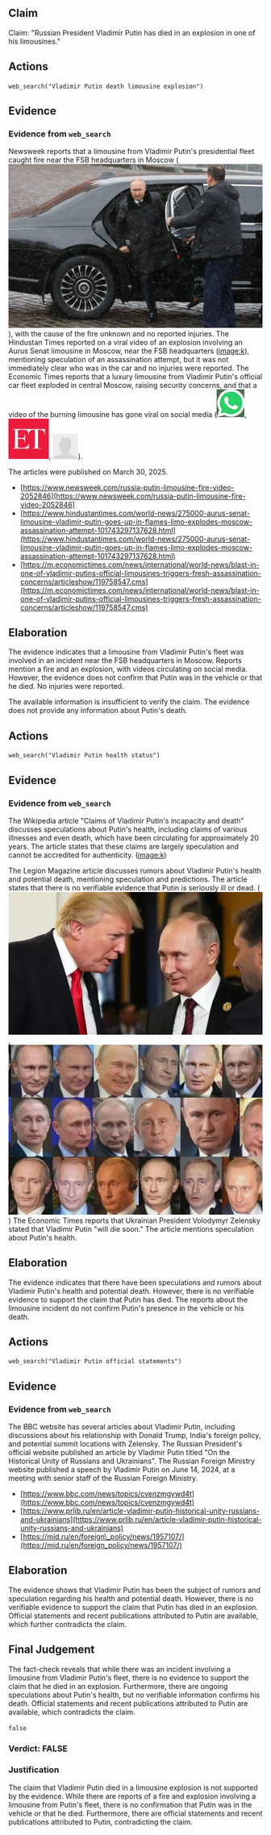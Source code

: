 ## Claim
Claim: "Russian President Vladimir Putin has died in an explosion in one of his limousines."

## Actions
```
web_search("Vladimir Putin death limousine explosion")
```

## Evidence
### Evidence from `web_search`
Newsweek reports that a limousine from Vladimir Putin's presidential fleet caught fire near the FSB headquarters in Moscow (![image 5183](media/2025-08-29_09-54-1756461243-146507.jpg)), with the cause of the fire unknown and no reported injuries. The Hindustan Times reported on a viral video of an explosion involving an Aurus Senat limousine in Moscow, near the FSB headquarters (<image:k>), mentioning speculation of an assassination attempt, but it was not immediately clear who was in the car and no injuries were reported. The Economic Times reports that a luxury limousine from Vladimir Putin's official car fleet exploded in central Moscow, raising security concerns, and that a video of the burning limousine has gone viral on social media (![image 5206](media/2025-08-29_09-55-1756461313-876345.jpg), ![image 5207](media/2025-08-29_09-55-1756461314-438976.jpg), ![image 5208](media/2025-08-29_09-55-1756461315-424860.jpg)).

The articles were published on March 30, 2025.
*   [https://www.newsweek.com/russia-putin-limousine-fire-video-2052846](https://www.newsweek.com/russia-putin-limousine-fire-video-2052846)
*   [https://www.hindustantimes.com/world-news/275000-aurus-senat-limousine-vladimir-putin-goes-up-in-flames-limo-explodes-moscow-assassination-attempt-101743297137628.html](https://www.hindustantimes.com/world-news/275000-aurus-senat-limousine-vladimir-putin-goes-up-in-flames-limo-explodes-moscow-assassination-attempt-101743297137628.html)
*   [https://m.economictimes.com/news/international/world-news/blast-in-one-of-vladimir-putins-official-limousines-triggers-fresh-assassination-concerns/articleshow/119758547.cms](https://m.economictimes.com/news/international/world-news/blast-in-one-of-vladimir-putins-official-limousines-triggers-fresh-assassination-concerns/articleshow/119758547.cms)


## Elaboration
The evidence indicates that a limousine from Vladimir Putin's fleet was involved in an incident near the FSB headquarters in Moscow. Reports mention a fire and an explosion, with videos circulating on social media. However, the evidence does not confirm that Putin was in the vehicle or that he died. No injuries were reported.

The available information is insufficient to verify the claim. The evidence does not provide any information about Putin's death.


## Actions
```
web_search("Vladimir Putin health status")
```

## Evidence
### Evidence from `web_search`
The Wikipedia article "Claims of Vladimir Putin's incapacity and death" discusses speculations about Putin's health, including claims of various illnesses and even death, which have been circulating for approximately 20 years. The article states that these claims are largely speculation and cannot be accredited for authenticity. (<image:k>)

The Legion Magazine article discusses rumors about Vladimir Putin's health and potential death, mentioning speculation and predictions. The article states that there is no verifiable evidence that Putin is seriously ill or dead. (![image 5235](media/2025-08-29_09-56-1756461373-079668.jpg), ![image 5239](media/2025-08-29_09-56-1756461374-601961.jpg)) The Economic Times reports that Ukrainian President Volodymyr Zelensky stated that Vladimir Putin "will die soon." The article mentions speculation about Putin's health.


## Elaboration
The evidence indicates that there have been speculations and rumors about Vladimir Putin's health and potential death. However, there is no verifiable evidence to support the claim that Putin has died. The reports about the limousine incident do not confirm Putin's presence in the vehicle or his death.


## Actions
```
web_search("Vladimir Putin official statements")
```

## Evidence
### Evidence from `web_search`
The BBC website has several articles about Vladimir Putin, including discussions about his relationship with Donald Trump, India's foreign policy, and potential summit locations with Zelensky. The Russian President's official website published an article by Vladimir Putin titled "On the Historical Unity of Russians and Ukrainians". The Russian Foreign Ministry website published a speech by Vladimir Putin on June 14, 2024, at a meeting with senior staff of the Russian Foreign Ministry.

*   [https://www.bbc.com/news/topics/cvenzmgywd4t](https://www.bbc.com/news/topics/cvenzmgywd4t)
*   [https://www.prlib.ru/en/article-vladimir-putin-historical-unity-russians-and-ukrainians](https://www.prlib.ru/en/article-vladimir-putin-historical-unity-russians-and-ukrainians)
*   [https://mid.ru/en/foreign\_policy/news/1957107/](https://mid.ru/en/foreign_policy/news/1957107/)


## Elaboration
The evidence shows that Vladimir Putin has been the subject of rumors and speculation regarding his health and potential death. However, there is no verifiable evidence to support the claim that Putin has died in an explosion. Official statements and recent publications attributed to Putin are available, which further contradicts the claim.


## Final Judgement
The fact-check reveals that while there was an incident involving a limousine from Vladimir Putin's fleet, there is no evidence to support the claim that he died in an explosion. Furthermore, there are ongoing speculations about Putin's health, but no verifiable information confirms his death. Official statements and recent publications attributed to Putin are available, which contradicts the claim.

`false`

### Verdict: FALSE

### Justification
The claim that Vladimir Putin died in a limousine explosion is not supported by the evidence. While there are reports of a fire and explosion involving a limousine from Putin's fleet, there is no confirmation that Putin was in the vehicle or that he died. Furthermore, there are official statements and recent publications attributed to Putin, contradicting the claim.
